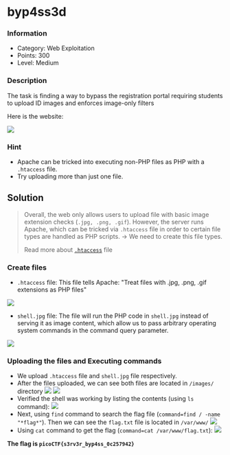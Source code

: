 # byp4ss3d
### Information
- Category: Web Exploitation
- Points: 300
- Level: Medium
### Description
The task is finding a way to bypass the registration portal requiring students to upload ID images and enforces image-only filters

Here is the website:

![](https://media.discordapp.net/attachments/961544480366931969/1432366069108047992/image.png?ex=6900ca5a&is=68ff78da&hm=f2512067ec3f480ae716cbcb9f7642cda4fed5f2e7e63e879731b888b60bb577&=&format=webp&quality=lossless&width=688&height=325)
### Hint
- Apache can be tricked into executing non-PHP files as PHP with a `.htaccess` file.
- Try uploading more than just one file.

## Solution
> Overall, the web only allows users to upload file with basic image extension checks (`.jpg, .png, .gif`). However, the server runs Apache, which can be tricked via `.htaccess` file in order to certain file types are handled as PHP scripts. -> We need to create this file types.
>
> Read more about [`.htaccess`](https://hackmd.io/@thanhnguyne2403/ByBCkEyy-x) file

### Create files

- `.htaccess` file: This file tells Apache: "Treat files with .jpg, .png, .gif extensions as PHP files"

![](https://media.discordapp.net/attachments/961544480366931969/1432564452645146634/image.png?ex=6901831d&is=6900319d&hm=7dcd39f81cc25afb388d4344af80489caf3185ffe55e2f066733bfe88e1e832a&=&format=webp&quality=lossless&width=611&height=190)

-  `shell.jpg` file: The file will run the PHP code in `shell.jpg` instead of serving it as image content, which allow us to pass arbitrary operating system commands in the command query parameter.

![](https://media.discordapp.net/attachments/961544480366931969/1432564789971779703/image.png?ex=6901836d&is=690031ed&hm=b79c1d892acded4cb14d8c699477fc47c3786032bfd5ab5e9f771b42e608dbf2&=&format=webp&quality=lossless&width=539&height=194)

### Uploading the files and Executing commands
* We upload `.htaccess` file and `shell.jpg` file respectively.
* After the files uploaded, we can see both files are located in `/images/` directory
![](https://media.discordapp.net/attachments/961544480366931969/1432566452992479332/image.png?ex=690184fa&is=6900337a&hm=af7a6f8b5d52a92a4a721bf329d1ba26a508e2386a98c58724f86be0a0faf070&=&format=webp&quality=lossless&width=869&height=49)
![](https://media.discordapp.net/attachments/961544480366931969/1432566521644974185/image.png?ex=6901850a&is=6900338a&hm=f01fb49cc0dcd783c2f2fd646be4ad6f906422dc2611e976ff5b9ae0e589c434&=&format=webp&quality=lossless&width=871&height=53)
* Verified the shell was working by listing the contents (using `ls` command):
![](https://media.discordapp.net/attachments/961544480366931969/1432643907136651324/image.png?ex=6901cd1c&is=69007b9c&hm=f96c92eaa51ee59546ab555f1470a9e584bac66cec66dc5533b651737891f695&=&format=webp&quality=lossless&width=984&height=151)
* Next, using `find` command to search the flag file (`command=find / -name "*flag*"`). Then we can see the `flag.txt` file is located in `/var/www/`
![](https://media.discordapp.net/attachments/961544480366931969/1432642078441209906/image.png?ex=6901cb68&is=690079e8&hm=1e378b5f24e9e10db88f26282e80efd23faaa8def14cd8fd2936fe3fedee1c89&=&format=webp&quality=lossless&width=1860&height=201)
* Using `cat` command to get the flag (`command=cat /var/www/flag.txt`):
![](https://media.discordapp.net/attachments/961544480366931969/1432643226279477248/image.png?ex=6901cc7a&is=69007afa&hm=6dfd56b85bff4b17995e236842b6aa1cd6fbd98053337bd5b719b929d6a2c7f0&=&format=webp&quality=lossless&width=1249&height=151)

**The flag is `picoCTF{s3rv3r_byp4ss_0c257942}`**
